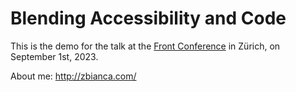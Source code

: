 # Blending Accessibility and Code

This is the demo for the talk at the [Front Conference](https://frontconference.com/) in Zürich, on September 1st, 2023.

About me: http://zbianca.com/